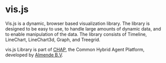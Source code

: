 vis.js
==================

Vis.js is a dynamic, browser based visualization library.
The library is designed to be easy to use, to handle large amounts
of dynamic data, and to enable manipulation of the data.
The library consists of Timeline, LineChart, LineChart3d, Graph, and Treegrid.

vis.js Library is part of [CHAP](http://chap.almende.com),
the Common Hybrid Agent Platform, developed by [Almende B.V](http://almende.com).
